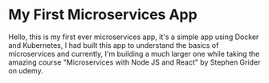 # My First Microservices App

Hello, this is my first ever microservices app, it's a simple app using Docker and Kubernetes, I had built this app to understand the basics of microservices and currently, I'm building a much larger one while taking the amazing course "Microservices with Node JS and React" by Stephen Grider on udemy.
